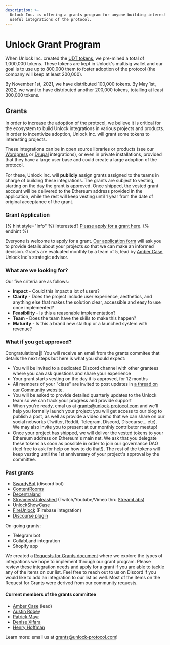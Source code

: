 ```yaml
---
description: >-
  Unlock Inc. is offering a grants program for anyone building interesting and
  useful integrations of the protocol.
---
```


# Unlock Grant Program

When Unlock Inc. created the [UDT tokens](https://github.com/unlock-protocol/unlock/wiki/The-Unlock-Tokens), we pre-mined a total of 1,000,000 tokens. These tokens are kept in Unlock's multisig wallet and our goal is to use up to 800,000 them to foster adoption of the protocol (the company will keep at least 200,000).

By November 1st, 2021, we have distributed 100,000 tokens. By May 1st, 2022, we want to have distributed another 200,000 tokens, totalling at least 300,000 tokens.

## Grants

In order to increase the adoption of the protocol, we believe it is critical for the ecosystem to build Unlock integrations in various projects and products. In order to incentivize adoption, Unlock Inc. will grant some tokens to interesting projects.

These integrations can be in open source libraries or products (see our [Wordpress](https://docs.unlock-protocol.com/plugins-and-integrations/wordpress-plugin) or [Drupal](https://docs.unlock-protocol.com/plugins-and-integrations/drupal-plugin) integrations), or even in private installations, provided that they have a large user base and could create a large adoption of the protocol.

For these, Unlock Inc. will **publicly** assign grants assigned to the teams in charge of building these integrations. The grants are subject to vesting, starting on the day the grant is approved. Once shipped, the vested grant account will be delivered to the Ethereum address provided in the application, while the rest will keep vesting until 1 year from the date of original acceptance of the grant.

### Grant Application

{% hint style="info" %}
Interested? [Please apply for a grant here](https://share.hsforms.com/1gAdLgNOESNCWJ9bJxCUAMwbvg22).
{% endhint %}

Everyone is welcome to apply for a grant. [Our application form](https://share.hsforms.com/1gAdLgNOESNCWJ9bJxCUAMwbvg22) will ask you to provide details about your projects so that we can make an informed decision. Grants are evaluated monthly by a team of 5, lead by [Amber Case](https://twitter.com/caseorganic), Unlock Inc's strategic advisor.

### What are we looking for? <a href="#whatarewelookingfor" id="whatarewelookingfor"></a>

Our five criteria are as follows:

* **Impact** - Could this impact a lot of users?
* **Clarity** - Does the project include user experience, aesthetics, and anything else that makes the solution clear, accessible and easy to use once implemented?
* **Feasibility** - Is this a reasonable implementation?
* **Team** - Does the team have the skills to make this happen?
* **Maturity** - Is this a brand new startup or a launched system with revenue?

### What if you get approved?

Congratulations🎉! You will receive an email from the grants commitee that details the next steps but here is what you should expect:

* You will be invited to a dedicated Discord channel with other grantees where you can ask questions and share your experience
* Your grant starts vesting on the day it is approved, for 12 months
* All members of your "class" are invited to post updates in [a thread on our Community website](https://unlock.community/c/grantees/13).
* You will be asked to provide detailed quarterly updates to the Unlock team so we can track your progress and provide support
* When you're ready, emal us at grants@unlock-protocol.com and we'll help you formally launch your project: you will get access to our blog to publish a post, as well as provide a video demo that we can share on our social networks (Twitter, Reddit, Telegram, Discord, Discourse... etc). We may also invite you to present at our monthly contributor meetup!
* Once your project has shipped, we will deliver the vested tokens to your Ethereum address on Ethereum's main net. We ask that you delegate these tokens as soon as possible in order to join our governance DAO (feel free to ask for help on how to do that!). The rest of the tokens will keep vesting until the 1st anniversary of your project's approval by the committee.

### Past grants

* [SwordyBot](https://swordybot.com) (discord bot)
* [ContentRooms](https://contentrooms.com)
* [Decentraland](https://unlock-protocol.com/blog/decentraland)
* [StreamersUnleashed](https://streamersunleashed.com) (Twitch/Youtube/Vimeo thru [StreamLabs](https://streamlabs.com))
* [UnlockShowCase](https://www.unlockshowcase.com)
* [FireUnlock](https://unlock-protocol.com/blog/firebase-integration) (Firebase integration)
* [Discourse plugin](https://unlock-protocol.com/blog/discourse-plugin)

On-going grants:

* Telegram bot
* CollabLand integration
* Shopify app

We created a [Requests for Grants document](https://www.notion.so/unlockprotocol/Request-for-Grants-9aac49be49124e70a88543bc79748555) where we explore the types of integrations we hope to implement through our grant program. Please review these integration needs and apply for a grant if you are able to tackle any of the items on our list. Feel free to reach out to us on Discord if you would like to add an integration to our list as well. Most of the items on the Request for Grants were derived from our community requests.

#### Current members of the grants committee

* [Amber Case](https://twitter.com/caseorganic) (lead)
* [Austin Robey](https://twitter.com/austinrobey\_?)
* [Patrick Mayr](https://medium.com/@patrickmayr)
* [Denise Xifara](https://www.gmgventures.co/team/denise-xifara/)
* [Henry Hoffman](https://twitter.com/henryhoffman)

Learn more: email us at [grants@unlock-protocol.com](mailto:grants@unlock-protocol.com)!

##
